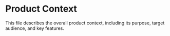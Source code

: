 # Product Context

This file describes the overall product context, including its purpose, target audience, and key features.